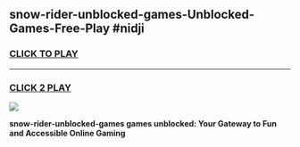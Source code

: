 
## snow-rider-unblocked-games-Unblocked-Games-Free-Play #nidji
<h3>
<a href="https://us.freeplayer.one?title=snow-rider-unblocked-games&ref=9M">CLICK TO PLAY</a></h3>
<hr>

<h3>
<a href="https://us.freeplayer.one?title=snow-rider-unblocked-games&ref=9M">CLICK 2 PLAY</a>
  
</h3>

<a href="https://us.freeplayer.one?title=snow-rider-unblocked-games&ref=9M"><img src="https://clearcache.store/games.png"></a>


**snow-rider-unblocked-games games unblocked: Your Gateway to Fun and Accessible Online Gaming**
